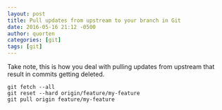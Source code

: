 ```yaml
---
layout: post
title: Pull updates from upstream to your branch in Git
date: 2016-05-16 21:12 -0500
author: quorten
categories: [git]
tags: [git]
---
```


Take note, this is how you deal with pulling updates from upstream
that result in commits getting deleted.

    git fetch --all
    git reset --hard origin/feature/my-feature
    git pull origin feature/my-feature
